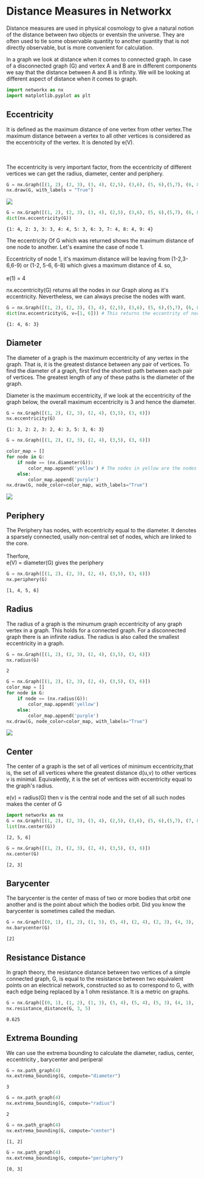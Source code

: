 <div class="cell markdown">

# Distance Measures in Networkx

Distance measures are used in physical cosmology to give a natural
notion of the distance between two objects or eventsin the universe.
They are often used to tie some observable quantity to another quantity
that is not directly observable, but is more convenient for calculation.

In a graph we look at distance when it comes to connected graph. In case
of a disconnected graph (G) and vertex A and B are in different
components we say that the distance between A and B is infinity. We will
be looking at different aspect of distance when it comes to graph.

</div>

<div class="cell code" data-execution_count="112">

``` python
import networkx as nx
import matplotlib.pyplot as plt
```

</div>

<div class="cell markdown">

## Eccentricity

It is defined as the maximum distance of one vertex from other
vertex.The maximum distance between a vertex to all other vertices is
considered as the eccentricity of the vertex. It is denoted by e(V).

<br><br> The eccentricity is very important factor, from the
eccentricity of different vertices we can get the radius, diameter,
center and periphery.

</div>

<div class="cell code" data-execution_count="113">

``` python
G = nx.Graph([(1, 2), (2, 3), (3, 4), (2,5), (3,6), (5, 6),(5,7), (6, 8), (6,9), (8,9)])
nx.draw(G, with_labels = "True")
```

<div class="output display_data">

![](675c49d72b8a67494ffbf9e21d8131dded4e9018.png)

</div>

</div>

<div class="cell code" data-execution_count="114">

``` python
G = nx.Graph([(1, 2), (2, 3), (3, 4), (2,5), (3,6), (5, 6),(5,7), (6, 8), (6,9), (8,9)])
dict(nx.eccentricity(G))
```

<div class="output execute_result" data-execution_count="114">

    {1: 4, 2: 3, 3: 3, 4: 4, 5: 3, 6: 3, 7: 4, 8: 4, 9: 4}

</div>

</div>

<div class="cell markdown">

The eccentricity Of G which was returned shows the maximum distance of
one node to another. Let's examine the case of node 1.

Eccentricity of node 1, it's maximum distance will be leaving from
(1-2,3-6,6-9) or (1-2, 5-6, 6-8) which gives a maximum distance of 4.
so, <br> <br> e(1) = 4

</div>

<div class="cell markdown">

nx.eccentricity(G) returns all the nodes in our Graph along as it's
eccentricity. Nevertheless, we can always precise the nodes with want.

</div>

<div class="cell code" data-execution_count="115">

``` python
G = nx.Graph([(1, 2), (2, 3), (3, 4), (2,5), (3,6), (5, 6),(5,7), (6, 8), (6,9), (8,9)])
dict(nx.eccentricity(G, v=[1, 6])) # This returns the eccentrity of node 1 and 6 only
```

<div class="output execute_result" data-execution_count="115">

    {1: 4, 6: 3}

</div>

</div>

<div class="cell markdown">

## Diameter

The diameter of a graph is the maximum eccentricity of any vertex in the
graph. That is, it is the greatest distance between any pair of
vertices. To find the diameter of a graph, first find the shortest path
between each pair of vertices. The greatest length of any of these paths
is the diameter of the graph.

</div>

<div class="cell markdown">

Diameter is the maximum eccentricity, if we look at the eccentricity of
the graph below, the overall maximum eccentricity is 3 and hence the
diameter.

</div>

<div class="cell code" data-execution_count="116">

``` python
G = nx.Graph([(1, 2), (2, 3), (2, 4), (3,5), (3, 6)])
nx.eccentricity(G)
```

<div class="output execute_result" data-execution_count="116">

    {1: 3, 2: 2, 3: 2, 4: 3, 5: 3, 6: 3}

</div>

</div>

<div class="cell code" data-execution_count="117">

``` python
G = nx.Graph([(1, 2), (2, 3), (2, 4), (3,5), (3, 6)])

color_map = []
for node in G:
    if node == (nx.diameter(G)):
        color_map.append('yellow') # The nodes in yellow are the nodes which represent the diameter of graph G
    else:
        color_map.append('purple')
nx.draw(G, node_color=color_map, with_labels="True")
```

<div class="output display_data">

![](89b05ae0ef8fb43c77888250c7d78eba16f0f8eb.png)

</div>

</div>

<div class="cell markdown">

## Periphery

The Periphery has nodes, with eccentricity equal to the diameter. It
denotes a sparsely connected, usally non-central set of nodes, which are
linked to the core. <br> <br> Therfore, <br> e(V) = diameter(G) gives
the periphery

</div>

<div class="cell code" data-execution_count="118">

``` python
G = nx.Graph([(1, 2), (2, 3), (2, 4), (3,5), (3, 6)])
nx.periphery(G)
```

<div class="output execute_result" data-execution_count="118">

    [1, 4, 5, 6]

</div>

</div>

<div class="cell markdown">

## Radius

The radius of a graph is the minumum graph eccentricity of any graph
vertex in a graph. This holds for a connected graph. For a disconnected
graph there is an infinite radius. The radius is also called the
smallest eccentricity in a graph.

</div>

<div class="cell code" data-execution_count="119">

``` python
G = nx.Graph([(1, 2), (2, 3), (2, 4), (3,5), (3, 6)])
nx.radius(G)
```

<div class="output execute_result" data-execution_count="119">

``` 
2
```

</div>

</div>

<div class="cell code" data-execution_count="120">

``` python
G = nx.Graph([(1, 2), (2, 3), (2, 4), (3,5), (3, 6)])
color_map = []
for node in G:
    if node == (nx.radius(G)):
        color_map.append('yellow')
    else:
        color_map.append('purple')
nx.draw(G, node_color=color_map, with_labels="True")
```

<div class="output display_data">

![](3d6fe3346273bc0c4a5bb39db49e88713682e1f6.png)

</div>

</div>

<div class="cell markdown">

## Center

The center of a graph is the set of all vertices of minimum
eccentricity,that is, the set of all vertices where the greatest
distance d(u,v) to other vertices v is minimal. Equivalently, it is the
set of vertices with eccentricity equal to the graph's radius.

</div>

<div class="cell markdown">

e(v) = radius(G) then v is the central node and the set of all such
nodes makes the center of G

</div>

<div class="cell code" data-execution_count="121">

``` python
import networkx as nx
G = nx.Graph([(1, 2), (2, 3), (3, 4), (2,5), (3,6), (5, 6),(5,7), (7, 8), (6, 9)])
list(nx.center(G))
```

<div class="output execute_result" data-execution_count="121">

    [2, 5, 6]

</div>

</div>

<div class="cell code" data-execution_count="122">

``` python
G = nx.Graph([(1, 2), (2, 3), (2, 4), (3,5), (3, 6)])
nx.center(G)
```

<div class="output execute_result" data-execution_count="122">

    [2, 3]

</div>

</div>

<div class="cell markdown">

## Barycenter

The barycenter is the center of mass of two or more bodies that orbit
one another and is the point about which the bodies orbit. Did you know
the barycenter is sometimes called the median.

</div>

<div class="cell code" data-execution_count="123">

``` python
G = nx.Graph([(0, 1), (1, 2), (1, 5), (5, 4), (2, 4), (2, 3), (4, 3), (3, 6)])
nx.barycenter(G)
```

<div class="output execute_result" data-execution_count="123">

    [2]

</div>

</div>

<div class="cell markdown">

## Resistance Distance

In graph theory, the resistance distance between two vertices of a
simple connected graph, G, is equal to the resistance between two
equivalent points on an electrical network, constructed so as to
correspond to G, with each edge being replaced by a 1 ohm resistance. It
is a metric on graphs.

</div>

<div class="cell code" data-execution_count="124">

``` python
G = nx.Graph([(0, 1), (1, 2), (1, 3), (3, 4), (5, 4), (5, 3), (4, 1), (3, 6)])
nx.resistance_distance(G, 3, 5)
```

<div class="output execute_result" data-execution_count="124">

    0.625

</div>

</div>

<div class="cell markdown">

## Extrema Bounding

We can use the extrema bounding to calculate the diameter, radius,
center, eccentricity , barycenter and periperal

</div>

<div class="cell code" data-execution_count="125">

``` python
G = nx.path_graph(4)
nx.extrema_bounding(G, compute="diameter")
```

<div class="output execute_result" data-execution_count="125">

``` 
3
```

</div>

</div>

<div class="cell code" data-execution_count="126">

``` python
G = nx.path_graph(4)
nx.extrema_bounding(G, compute="radius")
```

<div class="output execute_result" data-execution_count="126">

``` 
2
```

</div>

</div>

<div class="cell code" data-execution_count="127">

``` python
G = nx.path_graph(4)
nx.extrema_bounding(G, compute="center")
```

<div class="output execute_result" data-execution_count="127">

    [1, 2]

</div>

</div>

<div class="cell code" data-execution_count="128">

``` python
G = nx.path_graph(4)
nx.extrema_bounding(G, compute="periphery")
```

<div class="output execute_result" data-execution_count="128">

    [0, 3]

</div>

</div>

<div class="cell code" data-execution_count="4">


</div>

</div>
